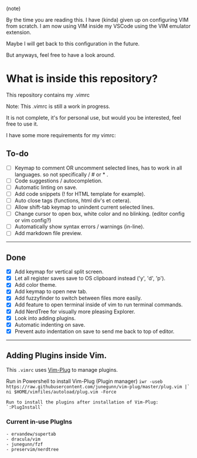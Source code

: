 (note)

By the time you are reading this. I have (kinda) given up on configuring VIM from scratch.
I am now using VIM inside my VSCode using the VIM emulator extension.

Maybe I will get back to this configuration in the future.

But anyways, feel free to have a look around.

# What is inside this repository?

This repository contains my .vimrc

Note: This .vimrc is still a work in progress.

It is not complete, it's for personal use, but would you be interested, feel
free to use it.

I have some more requirements for my vimrc:

## To-do

- [ ] Keymap <C-/> to comment OR uncomment selected lines, has to work in all
languages. so not specifically / # or * .
- [ ] Code suggestions / autocompletion.
- [ ] Automatic linting on save.
- [ ] Add code snippets (! for HTML template for example).
- [ ] Auto close tags (functions, html div's et cetera).
- [ ] Allow shift-tab keymap to unindent current selected lines.
- [ ] Change cursor to open box, white color and no blinking. (editor config or
  vim config?)
- [ ] Automatically show syntax errors / warnings (in-line).
- [ ] Add markdown file preview.

---

## Done

- [x] Add keymap for vertical split screen.
- [x] Let all register saves save to OS clipboard instead ('y', 'd', 'p').
- [x] Add color theme.
- [x] Add keymap to open new tab.
- [x] Add fuzzyfinder to switch between files more easily.
- [x] Add feature to open terminal inside of vim to run terminal commands.
- [x] Add NerdTree for visually more pleasing Explorer.
- [x] Look into adding plugins.
- [x] Automatic indenting on save.
- [x] Prevent auto indentation on save to send me back to top of editor.

---

## Adding Plugins inside Vim.
This `.vimrc` uses [Vim-Plug](https://github.com/junegunn/vim-plug) to manage plugins.

Run in Powershell to install Vim-Plug (Plugin manager)
    ```
    iwr -useb https://raw.githubusercontent.com/junegunn/vim-plug/master/plug.vim |`
    ni $HOME/vimfiles/autoload/plug.vim -Force
    ```

    Run to install the plugins after installation of Vim-Plug:
    `:PlugInstall`

### Current in-use PlugIns
    - ervandew/supertab
    - dracula/vim
    - junegunn/fzf
    - preservim/nerdtree
